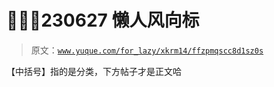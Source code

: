 # 💪👩‍💼230627 懒人风向标

> 原文：[`www.yuque.com/for_lazy/xkrm14/ffzpmqscc8d1sz0s`](https://www.yuque.com/for_lazy/xkrm14/ffzpmqscc8d1sz0s)

【中括号】指的是分类，下方帖子才是正文哈

